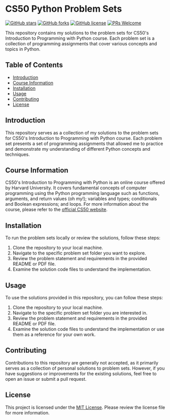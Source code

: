 # CS50 Python Problem Sets

[![GitHub stars](https://img.shields.io/github/stars/shaunmane/cs50-python.svg?style=social&label=Star&maxAge=2592000)](https://github.com/shaunmane/cs50-python/stargazers/)
[![GitHub forks](https://img.shields.io/github/forks/shaunmane/cs50-python.svg?style=social&label=Fork&maxAge=2592000)](https://GitHub.com/shaunmane/cs50-python/network/)
[![GitHub license](https://img.shields.io/github/license/shaunmane/cs50-python.svg)](https://github.com/shaunmane/cs50-python/blob/master/LICENSE.md)
[![PRs Welcome](https://img.shields.io/badge/PRs-welcome-brightgreen.svg?style=flat-square)](http://makeapullrequest.com)

This repository contains my solutions to the problem sets for CS50's Introduction to Programming with Python course. Each problem set is a collection of programming assignments that cover various concepts and topics in Python.

## Table of Contents

- [Introduction](#introduction)
- [Course Information](#course-information)
- [Installation](#installation)
- [Usage](#usage)
- [Contributing](#contributing)
- [License](#license)

## Introduction

This repository serves as a collection of my solutions to the problem sets for CS50's Introduction to Programming with Python course. Each problem set presents a set of programming assignments that allowed me to practice and demonstrate my understanding of different Python concepts and techniques.

## Course Information

CS50's Introduction to Programming with Python is an online course offered by Harvard University. It covers fundamental concepts of computer programming using the Python programming language such as functions, arguments, and return values (oh my!); variables and types; conditionals and Boolean expressions; and loops. For more information about the course, please refer to the [official CS50 website](https://cs50.harvard.edu/python/2022/).

## Installation

To run the problem sets locally or review the solutions, follow these steps:

1. Clone the repository to your local machine.
2. Navigate to the specific problem set folder you want to explore.
3. Review the problem statement and requirements in the provided README or PDF file.
4. Examine the solution code files to understand the implementation.

## Usage

To use the solutions provided in this repository, you can follow these steps:

1. Clone the repository to your local machine.
2. Navigate to the specific problem set folder you are interested in.
3. Review the problem statement and requirements in the provided README or PDF file.
4. Examine the solution code files to understand the implementation or use them as a reference for your own work.

## Contributing

Contributions to this repository are generally not accepted, as it primarily serves as a collection of personal solutions to problem sets. However, if you have suggestions or improvements for the existing solutions, feel free to open an issue or submit a pull request.

## License

This project is licensed under the [MIT License](https://github.com/shaunmane/cs50-python?tab=MIT-1-ov-file). Please review the license file for more information.
